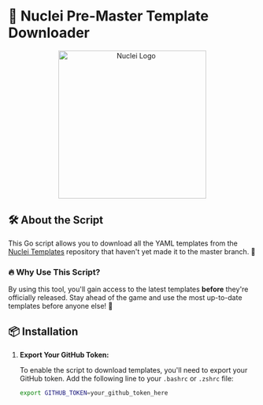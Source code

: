 # 🚀 Nuclei Pre-Master Template Downloader

<p align="center">
  <img src="https://tse4.mm.bing.net/th?id=OIG1.jSaazG3_8xxuVQinnnsO&pid=ImgGn" alt="Nuclei Logo" width="300"/>
</p>

## 🛠️ About the Script

This Go script allows you to download all the YAML templates from the [Nuclei Templates](https://github.com/projectdiscovery/nuclei-templates) repository that haven't yet made it to the master branch. 🚀

### 🔥 Why Use This Script?

By using this tool, you'll gain access to the latest templates **before** they're officially released. Stay ahead of the game and use the most up-to-date templates before anyone else! 💪

## 📦 Installation

1. **Export Your GitHub Token:**

   To enable the script to download templates, you'll need to export your GitHub token. Add the following line to your `.bashrc` or `.zshrc` file:

   ```bash
   export GITHUB_TOKEN=your_github_token_here
